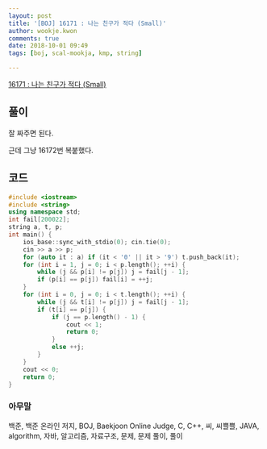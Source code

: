 ```yaml
---
layout: post
title: '[BOJ] 16171 : 나는 친구가 적다 (Small)'
author: wookje.kwon
comments: true
date: 2018-10-01 09:49
tags: [boj, scal-mookja, kmp, string]

---
```


[16171 : 나는 친구가 적다 (Small)](https://www.acmicpc.net/problem/16171)  

## 풀이

잘 짜주면 된다.

근데 그냥 16172번 복붙했다.

## 코드

```cpp
#include <iostream>
#include <string>
using namespace std;
int fail[200022];
string a, t, p;
int main() {
    ios_base::sync_with_stdio(0); cin.tie(0);
    cin >> a >> p;
    for (auto it : a) if (it < '0' || it > '9') t.push_back(it);
	for (int i = 1, j = 0; i < p.length(); ++i) {
		while (j && p[i] != p[j]) j = fail[j - 1];
		if (p[i] == p[j]) fail[i] = ++j;
	}
	for (int i = 0, j = 0; i < t.length(); ++i) {
		while (j && t[i] != p[j]) j = fail[j - 1];
		if (t[i] == p[j]) {
			if (j == p.length() - 1) {
                cout << 1;
                return 0;
            }
			else ++j;
		}
	}
    cout << 0;
	return 0;
}
```  

### 아무말  
백준, 백준 온라인 저지, BOJ, Baekjoon Online Judge, C, C++, 씨, 씨쁠쁠, JAVA, algorithm, 자바, 알고리즘, 자료구조, 문제, 문제 풀이, 풀이
